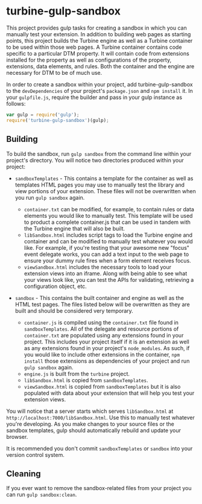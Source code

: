 # turbine-gulp-sandbox

This project provides gulp tasks for creating a sandbox in which you can manually test your extension. In addition to building web pages as starting points, this project builds the Turbine engine as well as a Turbine container to be used within those web pages. A Turbine container contains code specific to a particular DTM property. It will contain code from extensions installed for the property as well as configurations of the property, extensions, data elements, and rules. Both the container and the engine are necessary for DTM to be of much use.

In order to create a sandbox within your project, add turbine-gulp-sandbox to the `devDependencies` of your project's `package.json` and `npm install` it. In your `gulpfile.js`, require the builder and pass in your gulp instance as follows:

```javascript
var gulp = require('gulp');
require('turbine-gulp-sandbox')(gulp);
```

## Building

To build the sandbox, run `gulp sandbox` from the command line within your project's directory. You will notice two directories produced within your project:

* `sandboxTemplates` - This contains a template for the container as well as templates HTML pages you may use to manually test the library and view portions of your extension. These files will not be overwritten when you run `gulp sandbox` again.
  * `container.txt` can be modified, for example, to contain rules or data elements you would like to manually test. This template will be used to product a complete container.js that can be used in tandem with the Turbine engine that will also be built.
  * `libSandbox.html` includes script tags to load the Turbine engine and container and can be modified to manually test whatever you would like. For example, if you're testing that your awesome new "focus" event delegate works, you can add a text input to the web page to ensure your dummy rule fires when a form element receives focus.
  * `viewSandbox.html` includes the necessary tools to load your extension views into an iframe. Along with being able to see what your views look like, you can test the APIs for validating, retrieving a configuration object, etc.

* `sandbox` - This contains the built container and engine as well as the HTML test pages. The files listed below will be overwritten as they are built and should be considered very temporary.
  * `container.js` is compiled using the `container.txt` file found in `sandboxTemplates`. All of the delegate and resource portions of `container.txt` are populated using any extensions found in your project. This includes your project itself if it is an extension as well as any extensions found in your project's `node_modules`. As such, if you would like to include other extensions in the container, `npm install` those extensions as dependencies of your project and run `gulp sandbox` again.
  * `engine.js` is built from the `turbine` project.
  * `libSandbox.html` is copied from `sandboxTemplates`.
  * `viewSandbox.html` is copied from `sandboxTemplates` but it is also populated with data about your extension that will help you test your extension views.

You will notice that a server starts which serves `libSandbox.html` at `http://localhost:7000/libSandbox.html`. Use this to manually test whatever you're developing. As you make changes to your source files or the sandbox templates, gulp should automatically rebuild and update your browser.

It is recommended you don't commit `sandboxTemplates` or `sandbox` into your version control system.

## Cleaning

If you ever want to remove the sandbox-related files from your project you can run `gulp sandbox:clean`.

